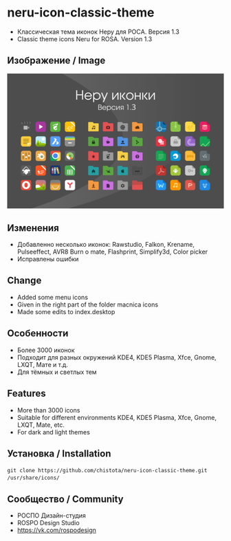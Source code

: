 neru-icon-classic-theme
=========================

* Классическая тема иконок Неру для РОСA. Версия 1.3
* Classic theme icons Neru for ROSA. Version 1.3

## Изображение / Image

![Screenshot](screenshot.svg)

## Изменения

* Добавленно несколько иконок: Rawstudio, Falkon, Krename, Pulseeffect, AVR8 Burn o mate, Flashprint, Simplify3d, Color picker
* Исправлены ошибки


## Change

* Added some menu icons 
* Given in the right part of the folder macnica icons
* Made some edits to index.desktop

## Особенности

* Более 3000 иконок
* Подходит для разных окружений KDE4, KDE5 Plasma, Xfce, Gnome, LXQT, Мате и т.д.
* Для тёмных и светлых тем

## Features

* More than 3000 icons
* Suitable for different environments KDE4, KDE5 Plasma, Xfce, Gnome, LXQT, Mate, etc.
* For dark and light themes

## Установка / Installation

`git clone https://github.com/chistota/neru-icon-classic-theme.git /usr/share/icons/`

## Сообщество / Community
* РОСПО Дизайн-студия
* ROSPO Design Studio
* https://vk.com/rospodesign



